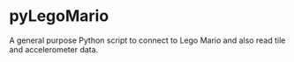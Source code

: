 # pyLegoMario
A general purpose Python script to connect to Lego Mario and also read tile and accelerometer data.
